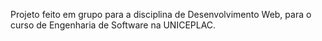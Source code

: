 Projeto feito em grupo para a disciplina de Desenvolvimento Web, para o curso de Engenharia de Software na UNICEPLAC.
